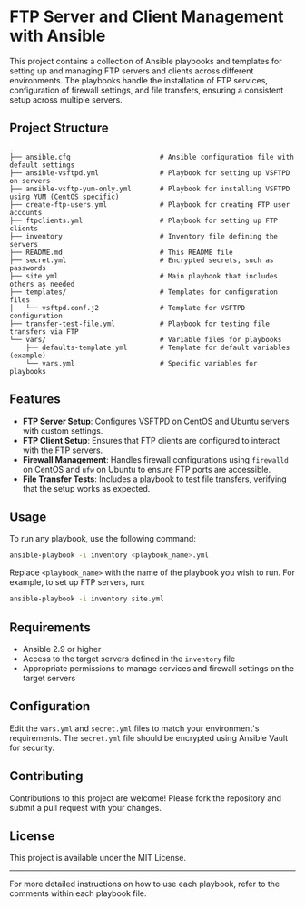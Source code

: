 
# FTP Server and Client Management with Ansible

This project contains a collection of Ansible playbooks and templates for setting up and managing FTP servers and clients across different environments. The playbooks handle the installation of FTP services, configuration of firewall settings, and file transfers, ensuring a consistent setup across multiple servers.

## Project Structure

```
.
├── ansible.cfg                      # Ansible configuration file with default settings
├── ansible-vsftpd.yml               # Playbook for setting up VSFTPD on servers
├── ansible-vsftp-yum-only.yml       # Playbook for installing VSFTPD using YUM (CentOS specific)
├── create-ftp-users.yml             # Playbook for creating FTP user accounts
├── ftpclients.yml                   # Playbook for setting up FTP clients
├── inventory                        # Inventory file defining the servers
├── README.md                        # This README file
├── secret.yml                       # Encrypted secrets, such as passwords
├── site.yml                         # Main playbook that includes others as needed
├── templates/                       # Templates for configuration files
│   └── vsftpd.conf.j2               # Template for VSFTPD configuration
├── transfer-test-file.yml           # Playbook for testing file transfers via FTP
└── vars/                            # Variable files for playbooks
    ├── defaults-template.yml        # Template for default variables (example)
    └── vars.yml                     # Specific variables for playbooks
```

## Features

- **FTP Server Setup**: Configures VSFTPD on CentOS and Ubuntu servers with custom settings.
- **FTP Client Setup**: Ensures that FTP clients are configured to interact with the FTP servers.
- **Firewall Management**: Handles firewall configurations using `firewalld` on CentOS and `ufw` on Ubuntu to ensure FTP ports are accessible.
- **File Transfer Tests**: Includes a playbook to test file transfers, verifying that the setup works as expected.

## Usage

To run any playbook, use the following command:

```bash
ansible-playbook -i inventory <playbook_name>.yml
```

Replace `<playbook_name>` with the name of the playbook you wish to run. For example, to set up FTP servers, run:

```bash
ansible-playbook -i inventory site.yml
```

## Requirements

- Ansible 2.9 or higher
- Access to the target servers defined in the `inventory` file
- Appropriate permissions to manage services and firewall settings on the target servers

## Configuration

Edit the `vars.yml` and `secret.yml` files to match your environment's requirements. The `secret.yml` file should be encrypted using Ansible Vault for security.

## Contributing

Contributions to this project are welcome! Please fork the repository and submit a pull request with your changes.

## License

This project is available under the MIT License. 

---

For more detailed instructions on how to use each playbook, refer to the comments within each playbook file.
